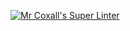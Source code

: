 [![Mr Coxall's Super Linter](https://github.com/ICS4U-Programming-Sarah/Intro-06-ConsoleInput/workflows/Mr%20Coxall's%20Super%20Linter/badge.svg)](https://github.com/ICS4U-Programming-Sarah/Intro-06-ConsoleInput/actions/)
